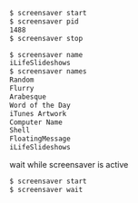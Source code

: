 ```bash
$ screensaver start
$ screensaver pid
1488
$ screensaver stop
```

```bash
$ screensaver name
iLifeSlideshows
$ screensaver names
Random
Flurry
Arabesque
Word of the Day
iTunes Artwork
Computer Name
Shell
FloatingMessage
iLifeSlideshows
```
wait while screensaver is active
```bash
$ screensaver start
$ screensaver wait
```
